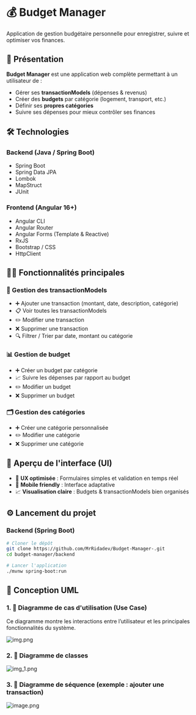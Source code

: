 # 💰 Budget Manager

 Application de gestion budgétaire personnelle pour enregistrer, suivre et optimiser vos finances.


## 🚀 Présentation

**Budget Manager** est une application web complète permettant à un utilisateur de :

- Gérer ses **transactionModels** (dépenses & revenus)
- Créer des **budgets** par catégorie (logement, transport, etc.)
- Définir ses **propres catégories**
- Suivre ses dépenses pour mieux contrôler ses finances


## 🛠️ Technologies

### Backend (Java / Spring Boot)

- Spring Boot
- Spring Data JPA
- Lombok
- MapStruct
- JUnit

### Frontend (Angular 16+)

- Angular CLI
- Angular Router
- Angular Forms (Template & Reactive)
- RxJS
- Bootstrap / CSS
- HttpClient


## 🧑‍💻 Fonctionnalités principales

### 🔄 Gestion des transactionModels

- ➕ Ajouter une transaction (montant, date, description, catégorie)
- 📋 Voir toutes les transactionModels
- ✏️ Modifier une transaction
- ❌ Supprimer une transaction
- 🔍 Filtrer / Trier par date, montant ou catégorie

### 📊 Gestion de budget

- ➕ Créer un budget par catégorie
- 📈 Suivre les dépenses par rapport au budget
- ✏️ Modifier un budget
- ❌ Supprimer un budget

### 🗂️ Gestion des catégories

- ➕ Créer une catégorie personnalisée
- ✏️ Modifier une catégorie
- ❌ Supprimer une catégorie


## 📸 Aperçu de l'interface (UI)


- 🎨 **UX optimisée** : Formulaires simples et validation en temps réel
- 📱 **Mobile friendly** : Interface adaptative
- 📈 **Visualisation claire** : Budgets & transactionModels bien organisés


## ⚙️ Lancement du projet

### Backend (Spring Boot)

```bash
# Cloner le dépôt
git clone https://github.com/MrRidadev/Budget-Manager-.git
cd budget-manager/backend

# Lancer l'application
./mvnw spring-boot:run
```

## 🧩 Conception UML
### 1. 📌 Diagramme de cas d'utilisation (Use Case)
Ce diagramme montre les interactions entre l’utilisateur et les principales fonctionnalités du système.

![img.png](img.png)


### 2. 🧱 Diagramme de classes

![img_1.png](img_1.png)


### 3. 🔁 Diagramme de séquence (exemple : ajouter une transaction)

![image.png](image.png)
